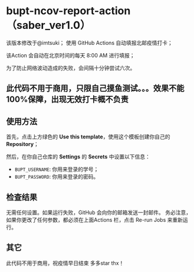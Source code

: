 # bupt-ncov-report-action（saber_ver1.0）
该版本修改于@imtsuki；
使用 GitHub Actions 自动填报北邮疫情打卡；

该Action 会自动在北京时间的每天 8:00 AM 进行填报；

为了防止网络波动造成的失败，会间隔十分钟尝试六次。

## 此代码不用于商用，只限自己摸鱼测试。。。效果不能100%保障，出现无效打卡概不负责

## 使用方法

首先，点击上方绿色的 **Use this template**，使用这个模板创建你自己的 **Repository**；

然后，在你自己仓库的 **Settings** 的 **Secrets** 中设置以下信息：

- `BUPT_USERNAME`: 你用来登录的学号；
- `BUPT_PASSWORD`: 你用来登录的密码。

## 检查结果

无需任何设置。如果运行失败，GitHub 会向你的邮箱发送一封邮件。
务必注意，如果你更改了任何参数，都必须在上面Actions 栏，点击 Re-run Jobs 来重新运行。

## 其它
此代码不用于商用，祝疫情早日结束
多多star
thx！

